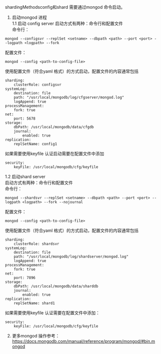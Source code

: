 shardingMethodsconfig和shard 需要通过mongod 命令启动。

1. 启动mongod 进程  
1.1 启动 config server 
启动方式有两种：命令行和配置文件  
命令行：  
```
mongod --configsvr --replSet <setname> --dbpath <path> --port <port> --logpath <logpath> --fork  
```
配置文件：  
```
mongod --config <path-to-config-file>
```
使用配置文件（符合yaml 格式）的方式启动，配置文件的内容通常包括  
```
sharding:
    clusterRole: configsvr
systemLog:
    destination: file
    path: "/usr/local/mongodb/log/cfgserver/mongod.log"
    logAppend: true
processManagement:
    fork: true
net:
    port: 5678
storage:
    dbPath: /usr/local/mongodb/data/cfgdb
    journal:
        enabled: true
replication:
    replSetName: config1
```
如果需要使用keyfile 认证启动需要在配置文件中添加 
```
security:
    keyFile: /usr/local/mongodb/cfg/keyfile
```  
1.2 启动shard server  
启动方式有两种：命令行和配置文件    
命令行： 
``` 
mongod --shardsvr --replSet <setname> --dbpath <path> --port <port> --logpath <logpath> --fork --nojournal  
```
配置文件：
```
mongod --config <path-to-config-file>
```
使用配置文件（符合yaml 格式）的方式启动，配置文件的内容通常包括
```
sharding:
    clusterRole: shardsvr
systemLog:
    destination: file
    path: "/usr/local/mongodb/log/shardserver/mongod.log"
    logAppend: true
processManagement:
    fork: true
net:
    port: 7896
storage:
    dbPath: /usr/local/mongodb/data/sharddb
    journal:
        enabled: true
replication:
    replSetName: shard1
```
如果需要使用keyfile 认证需要在配置文件中添加：
```
security:
    keyFile: /usr/local/mongodb/cfg/keyfile
```
2. 更多mongod 操作参考：
https://docs.mongodb.com/manual/reference/program/mongod/#bin.mongod
